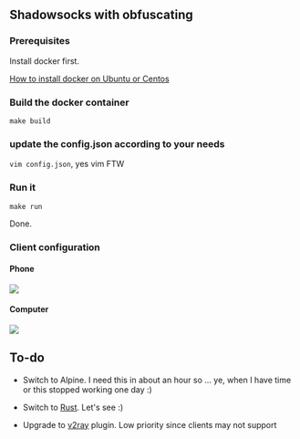 ## Shadowsocks with obfuscating

### Prerequisites

Install docker first.

[How to install docker on Ubuntu or Centos](https://github.com/bindiego/local_services/tree/develop/docker)

### Build the docker container

```make build```

### update the config.json according to your needs

```vim config.json```, yes vim FTW

### Run it

```make run```

Done.

### Client configuration

#### Phone

![](https://raw.githubusercontent.com/bindiego/localservices/develop/images/phone.png)

#### Computer

![](https://raw.githubusercontent.com/bindiego/localservices/develop/images/mac.png)

## To-do

- Switch to Alpine. I need this in about an hour so ... ye, when I have time or this stopped working one day :)

- Switch to [Rust](https://github.com/shadowsocks/shadowsocks-rust). Let's see :)

- Upgrade to [v2ray](https://github.com/shadowsocks/v2ray-plugin) plugin. Low priority since clients may not support
